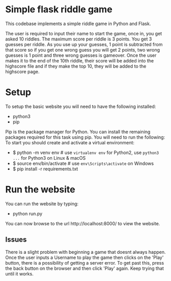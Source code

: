 # Simple flask riddle game

This codebase implements a simple riddle game in Python and Flask.

The user is required to input their name to start the game, once in, you get asked 10 riddles.
The maximum score per riddle is 3 points.
You get 3 guesses per riddle. As you use up your guesses, 1 point is subtracted from that score so if you get one wrong guess you will get 2 points, two wrong guesses is 1 point and three wrong guesses is gameover.
Once the user makes it to the end of the 10th riddle, their score will be added into the highscore file and if they make the top 10, they will be added to the highscore page.

# Setup

To setup the basic website you will need to have the following installed:

- python3
- pip

Pip is the package manager for Python.  You can install the remaining packages required for this task using pip. You will need to run the following:
To start you should create and activate a virtual environment:

- $ python -m venv env        # use `virtualenv env` for Python2, use `python3 ...` for Python3 on Linux & macOS
- $ source env/bin/activate   # use `env\Scripts\activate` on Windows
- $ pip install -r requirements.txt

# Run the website

You can run the website by typing:

- python run.py

You can now browse to the url http://localhost:8000/ to view the website.

## Issues

There is a slight problem with beginning a game that doesnt always happen. Once the user inputs a Username to play the game then clicks on the 'Play' button, there is a possibility of getting a server error. To get past this, press the back button on the browser and then click 'Play' again. Keep trying that until it works.

